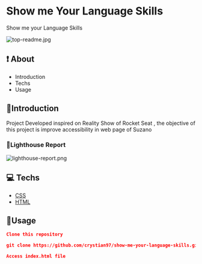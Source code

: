 # Show me Your Language Skills

Show me your Language Skills

![top-readme.jpg](Show%20me%20Yo%203497a/assets/images/top-readme.jpg)

## ❗ About

- Introduction
- Techs
- Usage

## 📌Introduction

Project Developed inspired on Reality Show of Rocket Seat , the objective of this project is improve accessibility in web page of Suzano

### 📜Lighthouse Report

![lighthouse-report.png](Show%20me%20Yo%203497a/assets/images/lighthouse-report.png)

## 💻 Techs

- [CSS](https://developer.mozilla.org/pt-BR/docs/Web/CSS)
- [HTML](https://developer.mozilla.org/pt-BR/docs/Web/HTML)

## 📎Usage

```json
Clone this repository

git clone https://github.com/crystian97/show-me-your-language-skills.git

Access index.html file
```